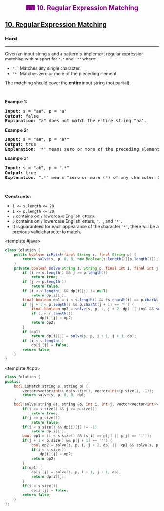 <div align = "center">
<h style = "margin-bottom: 0px; margin-top: 0px; color : purple;" align = "center" class = "header">

## ⌨ 10. Regular Expression Matching

</h>
</div>

<h2><a href="https://leetcode.com/problems/regular-expression-matching" target = "_blank">10. Regular Expression Matching</a></h2><h3>Hard</h3><hr><p>Given an input string <code>s</code>&nbsp;and a pattern <code>p</code>, implement regular expression matching with support for <code>&#39;.&#39;</code> and <code>&#39;*&#39;</code> where:</p>

<ul>
	<li><code>&#39;.&#39;</code> Matches any single character.​​​​</li>
	<li><code>&#39;*&#39;</code> Matches zero or more of the preceding element.</li>
</ul>

<p>The matching should cover the <strong>entire</strong> input string (not partial).</p>

<p>&nbsp;</p>
<p><strong class="example">Example 1:</strong></p>

<pre>
<strong>Input:</strong> s = &quot;aa&quot;, p = &quot;a&quot;
<strong>Output:</strong> false
<strong>Explanation:</strong> &quot;a&quot; does not match the entire string &quot;aa&quot;.
</pre>

<p><strong class="example">Example 2:</strong></p>

<pre>
<strong>Input:</strong> s = &quot;aa&quot;, p = &quot;a*&quot;
<strong>Output:</strong> true
<strong>Explanation:</strong> &#39;*&#39; means zero or more of the preceding element, &#39;a&#39;. Therefore, by repeating &#39;a&#39; once, it becomes &quot;aa&quot;.
</pre>

<p><strong class="example">Example 3:</strong></p>

<pre>
<strong>Input:</strong> s = &quot;ab&quot;, p = &quot;.*&quot;
<strong>Output:</strong> true
<strong>Explanation:</strong> &quot;.*&quot; means &quot;zero or more (*) of any character (.)&quot;.
</pre>

<p>&nbsp;</p>
<p><strong>Constraints:</strong></p>

<ul>
	<li><code>1 &lt;= s.length&nbsp;&lt;= 20</code></li>
	<li><code>1 &lt;= p.length&nbsp;&lt;= 20</code></li>
	<li><code>s</code> contains only lowercase English letters.</li>
	<li><code>p</code> contains only lowercase English letters, <code>&#39;.&#39;</code>, and&nbsp;<code>&#39;*&#39;</code>.</li>
	<li>It is guaranteed for each appearance of the character <code>&#39;*&#39;</code>, there will be a previous valid character to match.</li>
</ul>

<CodeTabs :languages="[
  { name: 'C++', slot: 'cpp' },
  { name: 'Java', slot: 'java' }
]">

<template #java>

```java
class Solution {
    public boolean isMatch(final String s, final String p) {
        return solve(s, p, 0, 0, new Boolean[s.length()][p.length()]);
    }
    private boolean solve(String s, String p, final int i, final int j, final Boolean[][] dp) {
        if (i >= s.length() && j >= p.length())
            return true;
        if (j >= p.length())
            return false;
        if (i < s.length() && dp[i][j] != null)
            return dp[i][j];
        final boolean op1 = i < s.length() && (s.charAt(i) == p.charAt(j) || p.charAt(j) == '.');
        if (j + 1 < p.length() && p.charAt(j + 1) == '*') {
            final boolean op2 = solve(s, p, i, j + 2, dp) || (op1 && solve(s, p, i + 1, j, dp));
            if (i < s.length())
                dp[i][j] = op2;
            return op2;
        }
        if (op1)
            return dp[i][j] = solve(s, p, i + 1, j + 1, dp);
        if (i < s.length())
            dp[i][j] = false;
        return false;
    }
}
```

</template>

<template #cpp>

```cpp
class Solution {
public:
    bool isMatch(string s, string p) {
        vector<vector<int>> dp(s.size(), vector<int>(p.size(), -1));
        return solve(s, p, 0, 0, dp);
    }
    bool solve(string &s, string &p, int i, int j, vector<vector<int>> &dp) {
        if(i >= s.size() && j >= p.size())
            return true;
        if(j >= p.size())
            return false;
        if(i < s.size() && dp[i][j] != -1)
            return dp[i][j];
        bool op1 = (i < s.size() && (s[i] == p[j] || p[j] == '.'));
        if(j + 1 < p.size() && p[j + 1] == '*') {
            bool op2 = solve(s, p, i, j + 2, dp) || (op1 && solve(s, p, i + 1, j, dp));
            if(i < s.size())
                dp[i][j] = op2;
            return op2;
        }
        if(op1) {
            dp[i][j] = solve(s, p, i + 1, j + 1, dp);
            return dp[i][j];
        }
        if(i < s.size())
            dp[i][j] = false;
        return false;
    }
};
```

</template>

</CodeTabs>
